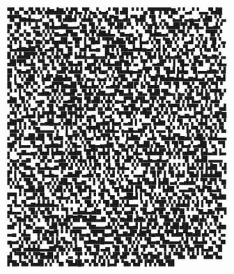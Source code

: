 ▜▚▞▚▞▙▜▞▟▆▟▇▞▟▜▃▜▚▃▚▃▞▝▊▟▊▝▝▝▄▜▛▜▜▛▇▞▝▃▞▝▃▃▜▟█▜▛▜▅▟▄▃▞▝▄▝▊▟█▟▝▟▟▞▚▞▙▛▇▃▟▞▜▟▊▝▉▝▃▝▚▃▛▃▄▃▞▟▇▝▞▃▆▝▉▝▝▃▙▝▉▟▄▟▆▃▃▞▆▝▊▞▃▝▛▟▉▞▚▝▝▞▆▜▞▞▙▟▉▜▚▛▇▃▜▃▟▞▚▞▚▞▅▝▇▞▞▞▅▃▟▜▅▝▜▞▛▟▇▟▃▝▅▃▄▝▄▝▜▟▅▃▞▜▞▜▞▃▝▃▝▜▛▞▚▜▚▝▅▞▅▞▅▜▄▟▉▃▜▛▐▝█▟▝▜▜▟▇▞▙▛▐▃▞▞▆▝▇▞▞▝▃▟▝▞▟▝█▝▃▜▃▟▅▟▆▜▞▃▅▜▄▝▆▝▚▟▜▃▄▝█▜▚▜▙▃▙▟▄▃▞▟▐▞▚▞▄▜▃▞▚▜▄▜▞▝▊▞▟▟█▜▚▜▚▞▟▞▆▛▐▟▟▃▆▃▃▛▇▞▟▜▜▃▚▝█▟▐▞▟▃▟▞▜▝▄▞▅▃▅▞▃▟▉▜▜▃▙▝▜▃▜▝▟▞▆▃▆▝▄▟▚▜▟▃▆▛▇▞▃▝▛▝▃▟▛▝▐▝█▃▚▛▇▝▚▞▟▃▆▝▅▃▅▜▞▞▚▝▚▟▛▟▟▟▝▜▟▜▄▞▚▜▙▟▄▃▅▜▛▝▊▝█▟▐▟▄▝▉▃▃▟▅▞▟▛▐▝▞▟█▝▐▟▛▟▇▟▅▝▉▞▄▃▚▃▞▞▅▜▙▝▃▛▐▝▆▛▇▟▅▟▟▃▅▟▃▞▄▞▆▟▉▝▆▞▛▞▚▝▃▟▜▜▅▟▊▜▟▃▙▞▞▃▟▟▚▟▉▛▐▞▙▟▞▝▜▝▊▝▜▞▃▜▛▞▜▝▞▝▐▝▅▞▚▟▅▞▛▞▙▟▛▃▜▟▞▟▆▃▄▛▇▃▙▝▅▃▜▟▊▜▙▃▚▃▚▛▐▟▐▞▜▜▞▟▇▝▊▞▝▃▄▝▟▞▞▃▟▛▇▝▉▟▉▞▟▞▄▃▛▜▟▜▙▞▛▞▛▃▝▟▚▜▜▃▞▜▚▟▞▝▞▛▐▞▃▞▚▝█▝▅▛▇▜▟▞▙▟▚▞▟▞▃▝▆▜▙▞▄▟▚▞▛▞▛▜▞▞▛▛▐▞▟▝▚▟▞▜▝▃▙▟▐▟▜▜▚▟▊▜▜▟▞▃▄▝▛▃▞▝▛▜▛▞▝▜▛▃▛▞▚▜▚▃▅▃▛▜▄▞▟▛▇▟▇▜▚▝▆▞▃▟█▃▞▟▉▟▝▃▜▝▄▟▅▜▄▞▃▟▐▝▃▃▜▟▆▝▞▝▊▃▚▝▟▟▝▃▜▞▚▟▞▞▝▝▇▃▃▃▚▝▐▝▃▜▄▜▜▜▞▟▟▃▚▃▆▃▅▛▐▞▃▃▜▞▝▝▐▞▜▞▞▜▞▞▙▞▜▟▚▟▉▟█▝▊▟▅▝▆▜▚▜▃▞▅▜▜▞▅▝▐▟▆▞▝▃▙▝▆▟▟▜▅▟▞▟█▞▟▟▃▃▆▛▐▃▃▜▃▞▄▟▅▟▝▞▆▃▚▜▄▃▄▟▆▝▅▞▄▞▙▟▊▞▆▃▜▝▉▜▃▞▃▟█▝▄▝▜▞▝▃▆▃▄▞▙▟▐▟▅▞▟▟▅▝▇▜▚▟▟▝▆▞▜▝▟▃▜▟▟▟▛▟▞▟▚▟▅▛▐▟▃▟▐▃▚▃▞▃▅▝▝▟▚▞▃▟▞▞▛▟▄▜▜▞▝▟▝▟▝▟▛▞▅▃▙▃▟▃▞▝▝▝▊▝▟▟▊▃▃▃▚▜▞▜▅▃▜▃▙▃▅▜▛▟▝▞▞▞▟▜▝▟▃▜▟▃▝▞▝▜▚▞▙▛▐▞▞▝▐▟▞▟▐▟▇▝▟▛▐▝▆▃▙▝▜▃▙▃▝▃▆▟▛▃▟▞▅▝▞▟▝▞▃▝▃▃▛▝▊▛▐▝▊▟▟▝▇▟▐▟▟▟▇▝▛▞▞▝█▞▚▞▃▞▞▟█▃▜▃▅▝▐▝▟▝▆▞▞▝▆▃▙▜▙▟▐▟▊▃▞▃▟▟▞▝▛▟▜▝▆▝▝▜▚▟▉▟▉▝▞▟▊▞▟▝█▟▜▃▝▟▄▝▆▜▟▟▐▜▄▝▛▝▐▟▇▝▃▃▅▞▙▛▇▃▙▝▛▜▝▝▄▟▚▜▃▝▚▟▃▞▜▝▃▟▝▝▊▝▅▝▃▟█▟▐▝▜▞▞▃▚▞▚▞▆▞▚▝▄▝▇▟▆▃▜▃▜▃▅▟▟▟▟▃▚▝▝▝▚▝█▞▞▝▉▟▉▞▟▃▃▝▟▝▞▜▛▞▞▟▟▟▝▟▐▝▛▝▅▟▃▃▚▝▉▞▅▜▞▝▝▜▝▃▙▟▃▟▆▝▄▞▙▞▄▟▚▝█▃▟▜▛▃▜▛▇▝▝▝▆▃▆▞▛▜▚▝▆▟▜▞▚▝▇▜▜▞▟▛▇▛▇▟▇▃▆▝▅▞▅▟▊▟▆▞▟▟▝▜▙▞▟▜▝▟▉▟▞▝▇▝▅▛▐▝▆▞▃▃▝▟▊▜▜▞▃▃▃▜▅▃▃▟▞▞▅▜▄▟▐▃▛▟▚▞▛▟▉▟█▞▃▜▝▞▝▟▅▃▄▝▟▃▝▜▚▛▇▜▝▝▐▜▜▃▄▜▛▜▄▟▜▃▆▟▛▟▇▜▄▟▄▜▜▟▅▜▅▟▊▟▞▜▝▃▄▃▞▞▛▃▞▞▜▟▐▞▙▃▜▝▚▟▅▟█▃▃▜▙▝▊▞▞▝█▃▄▜▅▃▃▞▟▝▟▃▙▝▄▝▅▝▄▟▚▟▟▟▃▃▆▛▇▞▞▟▅▝▆▝▊▃▅▝▇▝▊▞▟▝▛▝▚▝▜▝▛▞▙▜▅▜▜▃▆▝█▟▝▜▜▞▞▛▇▟▊▟▝▝▃▝▛▝▝▜▚▞▞▟▛▟▛▝▜▞▆▜▅▛▐▟▝▜▙▝▟▞▝▟▅▜▄▛▇▞▆▞▙▟▊▞▞▝▅▝▇▟█▞▚▜▞▟▐▃▛▝▆▞▙▛▐▜▚▜▙▜▉
